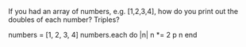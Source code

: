 If you had an array of numbers, e.g. [1,2,3,4], how do you print out the doubles of each number? Triples?

numbers = [1, 2, 3, 4]
numbers.each do |n| n *= 2
   p n
end
